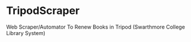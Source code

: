 # TripodScraper
Web Scraper/Automator To Renew Books in Tripod (Swarthmore College Library System) 
